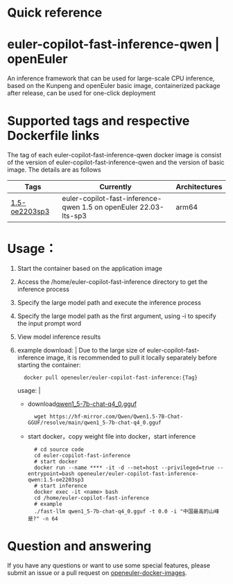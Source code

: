 # Quick reference

# euler-copilot-fast-inference-qwen | openEuler
An inference framework that can be used for large-scale CPU inference, based on the Kunpeng and openEuler basic image, containerized package after release, can be used for one-click deployment

# Supported tags and respective Dockerfile links
The tag of each euler-copilot-fast-inference-qwen docker image is consist of the version of euler-copilot-fast-inference-qwen and the version of basic image. The details are as follows

| Tags                                                         | Currently                                                    | Architectures |
| ------------------------------------------------------------ | ------------------------------------------------------------ | ------------- |
| [1.5-oe2203sp3](https://gitee.com/openeuler/openeuler-docker-images/blob/master/euler-copilot-fast-inference-qwen/1.5/22.03-lts-sp3/Dockerfile) | euler-copilot-fast-inference-qwen 1.5 on openEuler 22.03-lts-sp3 | arm64         |

# Usage：
1. Start the container based on the application image
2. Access the /home/euler-copilot-fast-inference directory to get the inference process
3. Specify the large model path and execute the inference process
4. Specify the large model path as the first argument, using -i to specify the input prompt word
5. View model inference results
6. example
    download: |
      Due to the large size of euler-copilot-fast-inference image, it is recommended to pull it locally separately before starting the container:

      ```
        docker pull openeuler/euler-copilot-fast-inference:{Tag}
      ```
    
    usage: |
      - download[qwen1_5-7b-chat-q4_0.gguf](https://hf-mirror.com/Qwen/Qwen1.5-7B-Chat-GGUF/tree/main)
        ```
          wget https://hf-mirror.com/Qwen/Qwen1.5-7B-Chat-GGUF/resolve/main/qwen1_5-7b-chat-q4_0.gguf
        ```
      
      - start docker，copy weight file into docker，start inference
        ```
          # cd source code
          cd euler-copilot-fast-inference
          # start docker
          docker run --name **** -it -d --net=host --privileged=true --entrypoint=bash openeuler/euler-copilot-fast-inference-qwen:1.5-oe2203sp3
          # start inference
          docker exec -it <name> bash
          cd /home/euler-copilot-fast-inference
          # example
          ./fast-llm qwen1_5-7b-chat-q4_0.gguf -t 0.0 -i "中国最高的山峰是?" -n 64
        ```
# Question and answering
If you have any questions or want to use some special features, please submit an issue or a pull request on [openeuler-docker-images](https://gitee.com/openeuler/openeuler-docker-images).
